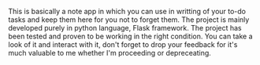 This is basically a note app in which you can use in writting of your to-do tasks and keep them here for you not to forget them.
The project is mainly developed purely in python language, Flask framework.
The project has been tested and proven to be working in the right condition. You can take a look of it and interact with it, don't forget to drop your feedback for it's 
much valuable to me whether I'm proceeding or depreceating.
